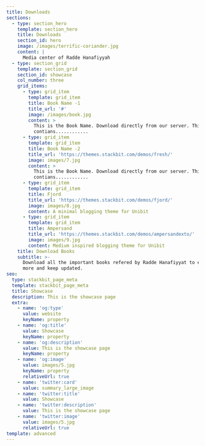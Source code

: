 ```yaml
---
title: Downloads
sections:
  - type: section_hero
    template: section_hero
    title: Downloads
    section_id: hero
    image: /images/terrific-coriander.jpg
    content: |
      Media center of Radde Hanafiyyah
  - type: section_grid
    template: section_grid
    section_id: showcase
    col_number: three
    grid_items:
      - type: grid_item
        template: grid_item
        title: Book Name -1
        title_url: '#'
        image: /images/book.jpg
        content: >
          This is the Book Name. Download directly from our server. This book
          contians............
      - type: grid_item
        template: grid_item
        title: Book Name -2
        title_url: 'https://themes.stackbit.com/demos/fresh/'
        image: images/7.jpg
        content: >
          This is the Book Name. Download directly from our server. This book
          contians............
      - type: grid_item
        template: grid_item
        title: Fjord
        title_url: 'https://themes.stackbit.com/demos/fjord/'
        image: images/8.jpg
        content: A minimal blogging theme for Unibit
      - type: grid_item
        template: grid_item
        title: Ampersand
        title_url: 'https://themes.stackbit.com/demos/ampersandexto/'
        image: images/9.jpg
        content: Medium inspired blogging theme for Unibit
    title: Download Books
    subtitle: >-
      Download all the important books refered by Radde Hanafiyyat to explore
      more and keep updated.
seo:
  type: stackbit_page_meta
  template: stackbit_page_meta
  title: Showcase
  description: This is the showcase page
  extra:
    - name: 'og:type'
      value: website
      keyName: property
    - name: 'og:title'
      value: Showcase
      keyName: property
    - name: 'og:description'
      value: This is the showcase page
      keyName: property
    - name: 'og:image'
      value: images/5.jpg
      keyName: property
      relativeUrl: true
    - name: 'twitter:card'
      value: summary_large_image
    - name: 'twitter:title'
      value: Showcase
    - name: 'twitter:description'
      value: This is the showcase page
    - name: 'twitter:image'
      value: images/5.jpg
      relativeUrl: true
template: advanced
---
```

